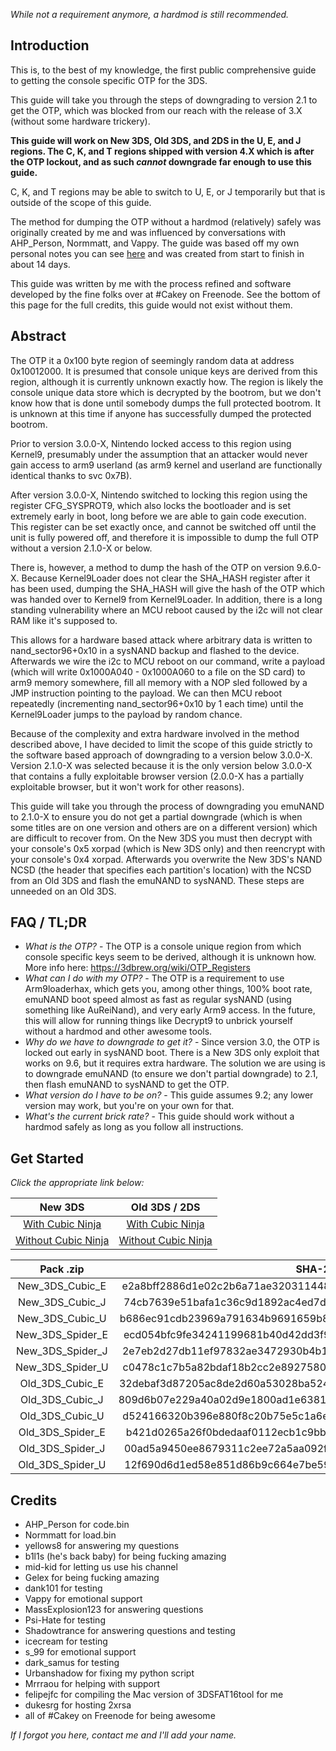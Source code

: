 *While not a requirement anymore, a hardmod is still recommended.*

## Introduction

This is, to the best of my knowledge, the first public comprehensive guide to getting the console specific OTP for the 3DS.

This guide will take you through the steps of downgrading to version 2.1 to get the OTP, which was blocked from our reach with the release of 3.X (without some hardware trickery).

**This guide will work on New 3DS, Old 3DS, and 2DS in the U, E, and J regions. The C, K, and T regions shipped with version 4.X which is after the OTP lockout, and as such *cannot* downgrade far enough to use this guide.**

C, K, and T regions may be able to switch to U, E, or J temporarily but that is outside of the scope of this guide.

The method for dumping the OTP without a hardmod (relatively) safely was originally created by me and was influenced by conversations with AHP_Person, Normmatt, and Vappy. The guide was based off my own personal notes you can see [here](https://www.irccloud.com/pastebin/SfsLwHWS/OTP+Notes) and was created from start to finish in about 14 days.

This guide was written by me with the process refined and software developed by the fine folks over at #Cakey on Freenode. See the bottom of this page for the full credits, this guide would not exist without them.

## Abstract

The OTP it a 0x100 byte region of seemingly random data at address 0x10012000. It is presumed that console unique keys are derived from this region, although it is currently unknown exactly how. The region is likely the console unique data store which is decrypted by the bootrom, but we don't know how that is done until somebody dumps the full protected bootrom. It is unknown at this time if anyone has successfully dumped the protected bootrom.

Prior to version 3.0.0-X, Nintendo locked access to this region using Kernel9, presumably under the assumption that an attacker would never gain access to arm9 userland (as arm9 kernel and userland are functionally identical thanks to svc 0x7B).

After version 3.0.0-X, Nintendo switched to locking this region using the register CFG_SYSPROT9, which also locks the bootloader and is set extremely early in boot, long before we are able to gain code execution. This register can be set exactly once, and cannot be switched off until the unit is fully powered off, and therefore it is impossible to dump the full OTP without a version 2.1.0-X or below.

There is, however, a method to dump the hash of the OTP on version 9.6.0-X. Because Kernel9Loader does not clear the SHA_HASH register after it has been used, dumping the SHA_HASH will give the hash of the OTP which was handed over to Kernel9 from Kernel9Loader. In addition, there is a long standing vulnerability where an MCU reboot caused by the i2c will not clear RAM like it's supposed to.

This allows for a hardware based attack where arbitrary data is written to nand_sector96+0x10 in a sysNAND backup and flashed to the device. Afterwards we wire the i2c to MCU reboot on our command, write a payload (which will write 0x1000A040 - 0x1000A060 to a file on the SD card) to arm9 memory somewhere, fill all memory with a NOP sled followed by a JMP instruction pointing to the payload. We can then MCU reboot repeatedly (incrementing nand_sector96+0x10 by 1 each time) until the Kernel9Loader jumps to the payload by random chance.

Because of the complexity and extra hardware involved in the method described above, I have decided to limit the scope of this guide strictly to the software based approach of downgrading to a version below 3.0.0-X. Version 2.1.0-X was selected because it is the only version below 3.0.0-X that contains a fully exploitable browser version (2.0.0-X has a partially exploitable browser, but it won't work for other reasons).

This guide will take you through the process of downgrading you emuNAND to 2.1.0-X to ensure you do not get a partial downgrade (which is when some titles are on one version and others are on a different version) which are difficult to recover from. On the New 3DS you must then decrypt with your console's 0x5 xorpad (which is New 3DS only) and then reencrypt with your console's 0x4 xorpad. Afterwards you overwrite the New 3DS's NAND NCSD (the header that specifies each partition's location) with the NCSD from an Old 3DS and flash the emuNAND to sysNAND. These steps are unneeded on an Old 3DS.

## FAQ / TL;DR

+ *What is the OTP?* -
  The OTP is a console unique region from which console specific keys seem to be derived, although it is unknown how. More info here: https://3dbrew.org/wiki/OTP_Registers
+ *What can I do with my OTP?* -
  The OTP is a requirement to use Arm9loaderhax, which gets you, among other things, 100% boot rate, emuNAND boot speed almost as fast as regular sysNAND (using something like AuReiNand), and very early Arm9 access. In the future, this will allow for running things like Decrypt9 to unbrick yourself without a hardmod and other awesome tools.
+ *Why do we have to downgrade to get it?* -
  Since version 3.0, the OTP is locked out early in sysNAND boot. There is a New 3DS only exploit that works on 9.6, but it requires extra hardware. The solution we are using is to downgrade emuNAND (to ensure we don't partial downgrade) to 2.1, then flash emuNAND to sysNAND to get the OTP.
+ *What version do I have to be on?* -
  This guide assumes 9.2; any lower version may work, but you're on your own for that.
+ *What's the current brick rate?* -
  This guide should work without a hardmod safely as long as you follow all instructions.

## Get Started

*Click the appropriate link below:*

New 3DS | Old 3DS / 2DS
:---: | :---:
[With Cubic Ninja](https://github.com/Plailect/OTP/blob/master/New_3DS_Cubic.md) | [With Cubic Ninja](https://github.com/Plailect/OTP/blob/master/Old_3DS_Cubic.md)
[Without Cubic Ninja](https://github.com/Plailect/OTP/blob/master/New_3DS_Spider.md) | [Without Cubic Ninja](https://github.com/Plailect/OTP/blob/master/Old_3DS_Spider.md)

Pack .zip | SHA-256
:---: | :---:
New_3DS_Cubic_E | e2a8bff2886d1e02c2b6a71ae32031144891708cbbbfd300a06e18b428e144d2
New_3DS_Cubic_J | 74cb7639e51bafa1c36c9d1892ac4ed7da455c535e6afb4cc551d654298bf28e
New_3DS_Cubic_U | b686ec91cdb23969a791634b9691659b8b87d89b0e0f99fbd54eb861e06659ce
New_3DS_Spider_E | ecd054bfc9fe34241199681b40d42dd3f9dd8b06e74755ec680c6098a3f3aab8
New_3DS_Spider_J | 2e7eb2d27db11ef97832ae3472930b4b1a95e6805a83eae9bbfe94ae35ee1a89
New_3DS_Spider_U | c0478c1c7b5a82bdaf18b2cc2e892758082f29a62c7d7ea57f02b538976b6ac2
Old_3DS_Cubic_E | 32debaf3d87205ac8de2d60a53028ba524d3b1544ca966299bd2090003140a9c
Old_3DS_Cubic_J | 809d6b07e229a40a02d9e1800ad1e6381073959d4cac567c31cdbe52174c96a4
Old_3DS_Cubic_U | d524166320b396e880f8c20b75e5c1a6e2ac5d51a6e7d1bf98c7d6388c5f8ebe
Old_3DS_Spider_E | b421d0265a26f0bdedaaf0112ecb1c9bbe0a5a2d4cd2a29dd7f09e0e5de51fa1
Old_3DS_Spider_J | 00ad5a9450ee8679311c2ee72a5aa092feaf490f606a4c16c64b5560d81af709
Old_3DS_Spider_U | 12f690d6d1ed58e851d86b9c664e7be59994d997f57ffb85aabcf1746cb65e14

## Credits

+ AHP_Person for code.bin
+ Normmatt for load.bin
+ yellows8 for answering my questions
+ b1l1s (he's back baby) for being fucking amazing
+ mid-kid for letting us use his channel
+ Gelex for being fucking amazing
+ dank101 for testing
+ Vappy for emotional support
+ MassExplosion123 for answering questions
+ Psi-Hate for testing
+ Shadowtrance for answering questions and testing
+ icecream for testing
+ s_99 for emotional support
+ dark_samus for testing
+ Urbanshadow for fixing my python script
+ Mrrraou for helping with support
+ felipejfc for compiling the Mac version of 3DSFAT16tool for me
+ dukesrg for hosting 2xrsa
+ all of #Cakey on Freenode for being awesome

*If I forgot you here, contact me and I'll add your name.*
